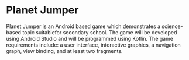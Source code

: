 # Planet Jumper
Planet Jumper is an Android based game which demonstrates a science-based topic suitablefor secondary school. The game will be developed using Android Studio and will be programmed using Kotlin. The game requirements include: a user interface, interactive graphics, a navigation graph, view binding, and at least two fragments.
